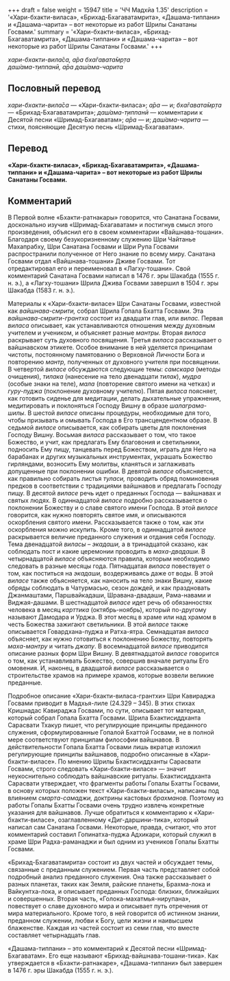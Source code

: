 +++
draft = false
weight = 15947
title = 'ЧЧ Мадхйа 1.35'
description = '«Хари-бхакти-виласа», «Брихад-Бхагаватамрита», «Дашама-типпани» и «Дашама-чарита» – вот некоторые из работ Шрилы Санатаны Госвами.'
summary = '«Хари-бхакти-виласа», «Брихад-Бхагаватамрита», «Дашама-типпани» и «Дашама-чарита» – вот некоторые из работ Шрилы Санатаны Госвами.'
+++

_хари-бхакти-вила̄са, а̄ра бха̄гавата̄мр̣та  
даш́ама-т̣иппанӣ, а̄ра даш́ама-чарита_

## Пословный перевод

_хари_\-_бхакти_\-_вила̄са_ — «Хари-бхакти-виласа»; _а̄ра_ — и; _бха̄гавата̄мр̣та_ — «Брихад-Бхагаватамрита»; _даш́ама_\-_т̣иппанӣ_ — комментарии к Десятой песни «Шримад-Бхагаватам»; _а̄ра_ — и; _даш́ама_\-_чарита_ — стихи, поясняющие Десятую песнь «Шримад-Бхагаватам».

## Перевод

**«Хари-бхакти-виласа», «Брихад-Бхагаватамрита», «Дашама-типпани» и «Дашама-чарита» – вот некоторые из работ Шрилы Санатаны Госвами.**

## Комментарий

В Первой волне «Бхакти-ратнакары» говорится, что Санатана Госвами, досконально изучив «Шримад-Бхагаватам» и постигнув смысл этого произведения, объяснил его в своем комментарии «Вайшнава-тошани». Благодаря своему безукоризненному служению Шри Чайтанье Махапрабху, Шри Санатана Госвами и Шри Рупа Госвами распространили полученное от Него знание по всему миру. Санатана Госвами отдал «Вайшнава-тошани» Дживе Госвами. Тот отредактировал его и переименовал в «Лагху-тошани». Свой комментарий Санатана Госвами написал в 1476 г. эры Шакабда (1555 г. н. э.), а «Лагху-тошани» Шрила Джива Госвами завершил в 1504 г. эры Шакабда (1583 г. н. э.).

Материалы к «Хари-бхакти-виласе» Шри Санатаны Госвами, известной как _вайшнава-смрити,_ собрал Шрила Гопала Бхатта Госвами. Эта _вайшнава-смрити-грантха_ состоит из двадцати глав, или _вилас._ Первая _виласа_ описывает, как устанавливаются отношения между духовным учителем и учеником, и объясняет разные _мантры._ Вторая _виласа_ раскрывает суть духовного посвящения. Третья _виласа_ рассказывает о вайшнавском этикете. Особое внимание в ней уделяется принципам чистоты, постоянному памятованию о Верховной Личности Бога и повторению _мантр,_ полученных от духовного учителя при посвящении. В четвертой _виласе_ обсуждаются следующие темы: _самскара_ (методы очищения), _тилака_ (нанесение на тело двенадцати _тилак_), _мудра_ (особые знаки на теле), _мала_ (повторение святого имени на четках) и _гуру-пуджа_ (поклонение духовному учителю). Пятая _виласа_ поясняет, как готовить сиденье для медитации, делать дыхательные упражнения, медитировать и поклоняться Господу Вишну в образе _шалаграма-шилы_. В шестой _виласе_ описаны процедуры, необходимые для того, чтобы призывать и омывать Господа в Его трансцендентном образе. В седьмой _виласе_ описывается, как собирать цветы для поклонения Господу Вишну. Восьмая _виласа_ рассказывает о том, что такое Божество, и учит, как предлагать Ему благовония и светильники, подносить Ему пищу, танцевать перед Божеством, играть для Него на барабанах и других музыкальных инструментах, украшать Божество гирляндами, возносить Ему молитвы, кланяться и заглаживать допущенные при поклонении ошибки. В девятой _виласе_ объясняется, как правильно собирать листья _туласи,_ проводить обряд поминовения предков в соответствии с традициями вайшнавов и предлагать Господу пищу. В десятой _виласе_ речь идет о преданных Господа — вайшнавах и святых людях. В одиннадцатой _виласе_ подробно рассказывается о поклонении Божеству и о славе святого имени Господа. В этой _виласе_ говорится, как нужно повторять святое имя, и описываются оскорбления святого имени. Рассказывается также о том, как эти оскорбления можно искупить. Кроме того, в одиннадцатой _виласе_ раскрывается величие преданного служения и отдания себя Господу. Тема двенадцатой _виласы – экадаши,_ а в тринадцатой сказано, как соблюдать пост и какие церемонии проводить в _маха-двадаши._ В четырнадцатой _виласе_ объясняются правила, которым необходимо следовать в разные месяцы года. Пятнадцатая _виласа_ повествует о том, как поститься на _экадаши,_ воздерживаясь даже от воды. В этой _виласе_ также объясняется, как наносить на тело знаки Вишну, какие обряды соблюдать в Чатурмасью, сезон дождей, и как праздновать Джанмаштами, Паршвайкадаши, Шравана-двадаши, Рама-навами и Виджая-дашами. В шестнадцатой _виласе_ идет речь об обязанностях человека в месяц _карттика_ (октябрь-ноябрь), который по-другому называют Дамодара и Урджа. В этот месяц в храме или над храмом в честь Божества зажигают светильники. В этой _виласе_ также описывается Говардхана-пуджа и Ратха-ятра. Семнадцатая _виласа_ объясняет, как нужно готовиться к поклонению Божеству, повторять _маха-мантру_ и читать _джапу_. В восемнадцатой _виласе_ приводится описание разных форм Шри Вишну. В девятнадцатой _виласе_ говорится о том, как устанавливать Божество, совершив вначале ритуалы Его омовения. И, наконец, в двадцатой _виласе_ рассказывается о строительстве храмов на примере храмов, которые возвели великие преданные.

Подробное описание «Хари-бхакти-виласа-грантхи» Шри Кавираджа Госвами приводит в Мадхья-лиле (24.329 – 345). В этих стихах Кришнадас Кавираджа Госвами, по сути, описывает тот материал, который собрал Гопала Бхатта Госвами. Шрила Бхактисиддханта Сарасвати Тхакур пишет, что регулирующие принципы преданного служения, сформулированные Гопалой Бхаттой Госвами, не в полной мере соответствуют принципам философии вайшнавов. В действительности Гопала Бхатта Госвами лишь вкратце изложил регулирующие принципы вайшнавов, подробно описанные в «Хари-бхакти-виласе». По мнению Шрилы Бхактисиддханты Сарасвати Госвами, строго следовать «Хари-бхакти-виласе» — значит неукоснительно соблюдать вайшнавские ритуалы. Бхактисиддханта Сарасвати утверждает, что фрагменты работы Гопалы Бхатты Госвами, в основу которых положен текст «Хари-бхакти-виласы», написаны под влиянием _смарта-самаджи,_ доктрины кастовых _брахманов._ Поэтому из работы Гопалы Бхатты Госвами очень трудно извлечь конкретные указания для вайшнавов. Лучше обратиться к комментарию к «Хари-бхакти-виласе», озаглавленному «Диг-даршини-тика», который написал сам Санатана Госвами. Некоторые, правда, считают, что этот комментарий составил Гопинатха-пуджа Адхикари, который служил в храме Шри Радха-раманаджи и был одним из учеников Гопалы Бхатты Госвами.

«Брихад-Бхагаватамрита» состоит из двух частей и обсуждает темы, связанные с преданным служением. Первая часть представляет собой подробный анализ преданного служения. Она также рассказывает о разных планетах, таких как Земля, райские планеты, Брахма-лока и Вайкунтха-лока, и описывает преданных Господа: близких, ближайших и совершенных. Вторая часть, «Голока-махатмья-нирупана», повествует о славе духовного мира и описывает путь отречения от мира материального. Кроме того, в ней говорится об истинном знании, преданном служении, любви к Богу, цели жизни и наивысшем блаженстве. Каждая из частей состоит из семи глав, что вместе составляет четырнадцать глав.

«Дашама-типпани» – это комментарий к Десятой песни «Шримад-Бхагаватам». Его еще называют «Брихад-вайшнава-тошани-тика». Как утверждается в «Бхакти-ратнакаре», «Дашама-типпани» был завершен в 1476 г. эры Шакабда (1555 г. н. э.).
